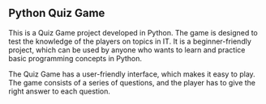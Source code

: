 ## Python Quiz Game
This is a Quiz Game project developed in Python. The game is designed to test the knowledge of the players on topics in IT. It is a beginner-friendly project, which can be used by anyone who wants to learn and practice basic programming concepts in Python.

The Quiz Game has a user-friendly interface, which makes it easy to play. The game consists of a series of questions, and the player has to give the right answer to each question.